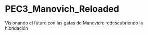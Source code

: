 # PEC3_Manovich_Reloaded
Visionando el futuro con las gafas de Manovich: redescubriendo la hibridación 
